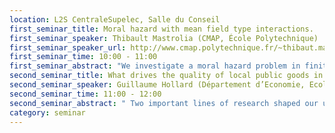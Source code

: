 ```yaml
---
location: L2S CentraleSupelec, Salle du Conseil
first_seminar_title: Moral hazard with mean field type interactions.
first_seminar_speaker: Thibault Mastrolia (CMAP, École Polytechnique)
first_seminar_speaker_url: http://www.cmap.polytechnique.fr/~thibaut.mastrolia/
first_seminar_time: 10:00 - 11:00
first_seminar_abstract: "We investigate a moral hazard problem in finite time with lump-sum and continuous payments, involving infinitely many Agents, with mean field type interactions, hired by one Principal. By reinterpreting the mean-field game faced by each Agent in terms of a mean field FBSDE, we are able to rewrite the Principal\'s problem as a control problem for McKean-Vlasov SDEs. We solve completely and explicitly the problem in special cases, going beyond the usual linear-quadratic framework."
second_seminar_title: What drives the quality of local public goods in Africa? Disentangling social capital and ethnic divisions. 
second_seminar_speaker: Guillaume Hollard (Département d’Economie, Ecole polytechnique)
second_seminar_time: 11:00 - 12:00
second_seminar_abstract: " Two important lines of research shaped our understanding of the ability of communities to engage in collective action. The first line proposes ethnic division as a key determinant, with more ethnically heterogeneous countries having lower economic performances and levels of public goods. Thus, we expect to find better schools where ethnic fractionalization is low. The second line of research focuses on social capital as a major determinant of the ability to engage in collective action.We expect that trust among community members, a widely-used measure of social capital, is an important and positive determinant of school quality. The present work aims to disentangle the relative effects of ethnic fractionalization and social capital on school quality. We use instrumental variable estimations to address reverse causality and other endogeneity issues. We instrument both social capital and ethnic fractionalization by using historical information on the settlement patterns of ethnic groups in Sub-Saharan Africa. Our empirical strategy is implemented by combining four datasets, including Afrobarometer, covering 16 Sub-Saharan countries. We run our analysis at the district level, with more than 1000 districts covered. We find an important and positive effect of trust on the practical aspects of schooling, such as maintaining buildings or providing textbooks. A one percent increase in the level of trust increases the quality of local public goods by 0.18 to 1.05 percent, depending on the measure of school quality under consideration. In sharp contrast, ethnic fractionalization is found to have a very limited effect, if any. We propose a simple model of public good provision that explores a channel by which social capital and ethnic division may (or may not) have an impact on the provision of local public goods such as schools. Our results suggest that policies designed to enhance social capital are likely to have a positive effect on schools and local public goods in general.</br>This is a joint work with Omar Sene."
category: seminar
---
```

